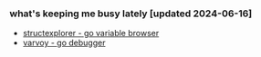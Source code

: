 ### what's keeping me busy lately [updated 2024-06-16]

- [structexplorer - go variable browser](https://github.com/emicklei/structexplorer)
- [varvoy - go debugger](https://github.com/emicklei/varvoy)
